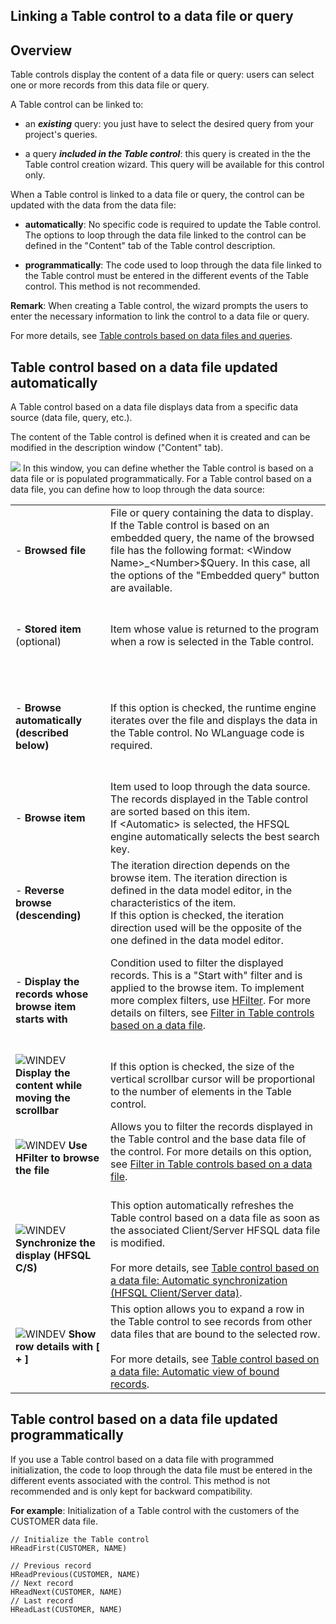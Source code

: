 


## Linking a Table control to a data file or query
			



<a name="NOTE1"></a>
<a name="NOTE1_1"></a>


## Overview
<a name="overview_ELTTEXTE000240"></a>
Table controls display the content of a data file or query: users can select one or more records from this data file or query.

A Table control can be linked to:

- an ***existing*** query: you just have to select the desired query from your project's queries.

- a query ***included in the Table control***: this query is created in the the Table control creation wizard. This query will be available for this control only.




When a Table control is linked to a data file or query, the control can be updated with the data from the data file:

- **automatically**: No specific code is required to update the Table control. The options to loop through the data file linked to the control can be defined in the "Content" tab of the Table control description.

- **programmatically**: The code used to loop through the data file linked to the Table control must be entered in the different events of the Table control. This method is not recommended.
	




**Remark**: When creating a Table control, the wizard prompts the users to enter the necessary information to link the control to a data file or query.

For more details, see [Table controls based on data files and queries](../WDChamp/1013203.md).



<a name="NOTE2"></a>
<a name="NOTE2_1"></a>


## Table control based on a data file updated automatically
<a name="table_control_based_data_file_updated_automatically_ELTTEXTE000264"></a>
A Table control based on a data file displays data from a specific data source (data file, query, etc.).

The content of the Table control is defined when it is created and can be modified in the description window ("Content" tab).

![](https://doc.pcsoft.fr/en-US/images/image.awp?langid=3&name=Champ_Table_Contenu.gif)
In this window, you can define whether the Table control is based on a data file or is populated programmatically. For a Table control based on a data file, you can define how to loop through the data source:



|   |   |
| --- | --- |
| <br><br>- **Browsed file**<br><br><br> | File or query containing the data to display.<br>If the Table control is based on an embedded query, the name of the browsed file has the following format: &lt;Window Name&gt;_&lt;Number&gt;$Query. In this case, all the options of the "Embedded query" button are available. |
| <br><br>- **Stored item** (optional)<br><br><br> | Item whose value is returned to the program when a row is selected in the Table control. |
| <br><br>- **Browse automatically (described below)**<br><br><br> | If this option is checked, the runtime engine iterates over the file and displays the data in the Table control. No WLanguage code is required. |
| <br><br>- **Browse item**<br><br><br> | Item used to loop through the data source. The records displayed in the Table control are sorted based on this item. <br>If &lt;Automatic&gt; is selected, the HFSQL engine automatically selects the best search key. |
| <br><br>- **Reverse browse (descending)**<br><br><br> | The iteration direction depends on the browse item. The iteration direction is defined in the data model editor, in the characteristics of the item.<br>If this option is checked, the iteration direction used will be the opposite of the one defined in the data model editor. |
| <br><br>- **Display the records whose browse item starts with**<br><br><br> | Condition used to filter the displayed records. This is a "Start with" filter and is applied to the browse item. To implement more complex filters, use [HFilter](../WDLang4/3044100.md). For more details on filters, see [Filter in Table controls based on a data file](../WDChamp/1013202.md).<br><br> |
| ![WINDEV](https://doc.pcsoft.fr/ext/images/us/WD.png) **Display the content while moving the scrollbar** | If this option is checked, the size of the vertical scrollbar cursor will be proportional to the number of elements in the Table control. |
| ![WINDEV](https://doc.pcsoft.fr/ext/images/us/WD.png) **Use HFilter to browse the file** | Allows you to filter the records displayed in the Table control and the base data file of the control. For more details on this option, see [Filter in Table controls based on a data file](../WDChamp/1013202.md).<br><br> |
| ![WINDEV](https://doc.pcsoft.fr/ext/images/us/WD.png) **Synchronize the display (HFSQL C/S)** | This option automatically refreshes the Table control based on a data file as soon as the associated Client/Server HFSQL data file is modified. <br><br>For more details, see [Table control based on a data file: Automatic synchronization (HFSQL Client/Server data)](../WDChamp/1013177.md). |
| ![WINDEV](https://doc.pcsoft.fr/ext/images/us/WD.png) **Show row details with [ + ]** | This option allows you to expand a row in the Table control to see records from other data files that are bound to the selected row.  <br><br>For more details, see [Table control based on a data file: Automatic view of bound records](../WDChamp/1013177.md). |



<a name="NOTE3"></a>
<a name="NOTE3_1"></a>


## Table control based on a data file updated programmatically
<a name="table_control_based_data_file_updated_programmatically_ELTTEXTE000288"></a>
If you use a Table control based on a data file with programmed initialization, the code to loop through the data file must be entered in the different events associated with the control. This method is not recommended and is only kept for backward compatibility.

**For example**: Initialization of a Table control with the customers of the CUSTOMER data file.


```wl
// Initialize the Table control
HReadFirst(CUSTOMER, NAME)

// Previous record 
HReadPrevious(CUSTOMER, NAME)
// Next record 
HReadNext(CUSTOMER, NAME)
// Last record
HReadLast(CUSTOMER, NAME)
```



